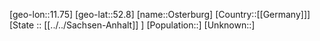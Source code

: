 ﻿---
location: [52.8,11.75]
type: City
tags:
- geo/City


SpocWebEntityId: 33168
isDeleted: false
confidential: public

---
[geo-lon::11.75]
[geo-lat::52.8]
[name::Osterburg]
[Country::[[Germany]]]
[State :: [[../../Sachsen-Anhalt]] ]
[Population::]
[Unknown::]


